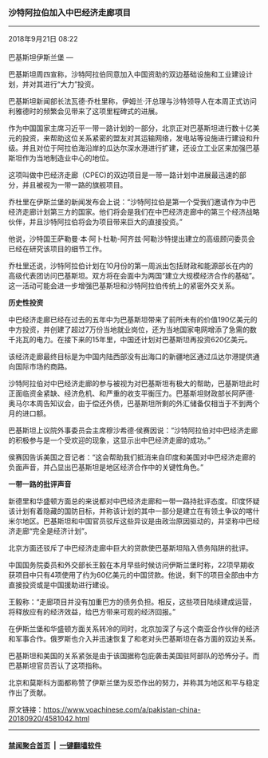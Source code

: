 ### 沙特阿拉伯加入中巴经济走廊项目
------------------------

<div class="published">
 <span class="date" title="中国时间">
  <time datetime="2018-09-21T08:22:35+08:00">
   2018年9月21日 08:22
  </time>
 </span>
</div>
<br/>
<div class="wsw">
 <span class="dateline">
  巴基斯坦伊斯兰堡 —
 </span>
 <p>
  巴基斯坦周四宣称，沙特阿拉伯同意加入中国资助的双边基础设施和工业建设计划，并对其进行“大力”投资。
 </p>
 <p>
  巴基斯坦新闻部长法瓦德·乔杜里称，伊姆兰·汗总理与沙特领导人在本周正式访问利雅德时的频繁会见带来了这项里程碑式的进展。
 </p>
 <p>
  作为中国国家主席习近平一带一路计划的一部分，北京正对巴基斯坦进行数十亿美元的投资，来帮助这位关系紧密的盟友对其运输网络，发电站等设施进行建设和升级。并且对位于阿拉伯海沿岸的瓜达尔深水港进行扩建，还设立工业区来加强巴基斯坦作为当地制造业中心的地位。
 </p>
 <p>
  这项叫做中巴经济走廊（CPEC)的双边项目是一带一路计划中进展最迅速的部分，并且被视为一带一路的旗舰项目。
 </p>
 <p>
  乔杜里在伊斯兰堡的新闻发布会上说：“沙特阿拉伯是第一个受我们邀请作为中巴经济走廊计划第三方的国家。他们将会是我们在中巴经济走廊中的第三个经济战略伙伴，并且沙特阿拉伯将会为项目带来巨大的直接投资。”
 </p>
 <p>
  他说，沙特国王萨勒曼·本·阿卜杜勒-阿齐兹·阿勒沙特提出建立的高级顾问委员会已经在研究该项目的细节工作。
 </p>
 <p>
  乔杜里还说，沙特阿拉伯计划在10月份的第一周派出包括财政和能源部长在内的高级代表团访问巴基斯坦。双方将在会面中为两国“建立大规模经济合作的基础”。 这一活动可能会进一步增强巴基斯坦和沙特阿拉伯传统上的紧密外交关系。
 </p>
 <p>
  <strong>
   历史性投资
  </strong>
 </p>
 <p>
  中巴经济走廊已经在过去的五年中为巴基斯坦带来了前所未有的价值190亿美元的中方投资，并创建了超过7万份当地就业岗位，还为当地国家电网增添了急需的数千兆瓦的电力。在接下来的15年里，中国还计划对巴基斯坦再投资620亿美元。
 </p>
 <p>
  该经济走廊最终目标是为中国内陆西部没有出海口的新疆地区通过瓜达尔港提供通向国际市场的商路。
 </p>
 <p>
  沙特阿拉伯对中巴经济走廊的参与被视为对巴基斯坦有极大的帮助，巴基斯坦此时正面临资金紧缺、经济危机、和严重的收支平衡压力。巴基斯坦财政部长阿萨德·奥马尔本周告知议会，由于偿还外债，巴基斯坦所剩的外汇储备仅相当于不到两个月的进口额。
 </p>
 <p>
  巴基斯坦上议院外事委员会主席穆沙希德·侯赛因说：“沙特阿拉伯对中巴经济走廊的积极参与是一个受欢迎的现象，这显示出中巴经济走廊的成功。”
 </p>
 <p>
  侯赛因告诉美国之音记者：“这会帮助我们抵消来自印度和美国对中巴经济走廊的负面声音，并凸显出巴基斯坦是地区经济合作中的关键性角色。”
 </p>
 <p>
  <strong>
   一带一路的批评声音
  </strong>
 </p>
 <p>
  新德里和华盛顿方面总的来说都对中巴经济走廊和一带一路持批评态度。印度怀疑该计划有着隐藏的国防目标，并称该计划的其中一部分是建立在有领土争议的喀什米尔地区。巴基斯坦和中国官员驳斥这些异议是由政治原因驱动的，并坚称中巴经济走廊“完全是经济计划”。
 </p>
 <p>
  北京方面还驳斥了中巴经济走廊中巨大的贷款使巴基斯坦陷入债务陷阱的批评。
 </p>
 <p>
  中国国务院委员和外交部长王毅在本月早些时候访问伊斯兰堡时称，22项早期收获项目中只有4项使用了约为60亿美元的中国贷款。他说，剩下的项目全部由中方直接投资或是中国援助进行建设。
 </p>
 <p>
  王毅称：“走廊项目并没有加重巴方的债务负担。相反，这些项目陆续建成运营，将释放应有的经济效益，给巴方带来可观的经济回报。”
 </p>
 <p>
  在伊斯兰堡和华盛顿方面关系转冷的同时，北京加深了与这个南亚合作伙伴的经济和军事合作。俄罗斯也介入并迅速恢复了和老对头巴基斯坦在各方面的双边关系。
 </p>
 <p>
  巴基斯坦和美国的关系紧张是由于该国据称包庇袭击美国驻阿部队的恐怖分子。而巴基斯坦官员否认了这项指称。
 </p>
 <p>
  北京和莫斯科方面都称赞了伊斯兰堡为反恐作出的努力，并称其为地区和平与稳定作出了贡献。
 </p>
 <p>
 </p>
</div>

原文链接：https://www.voachinese.com/a/pakistan-china-20180920/4581042.html


------------------------
#### [禁闻聚合首页](https://github.com/gfw-breaker/banned-news/blob/master/README.md) &nbsp;|&nbsp;  [一键翻墙软件](https://github.com/gfw-breaker/nogfw/blob/master/README.md)